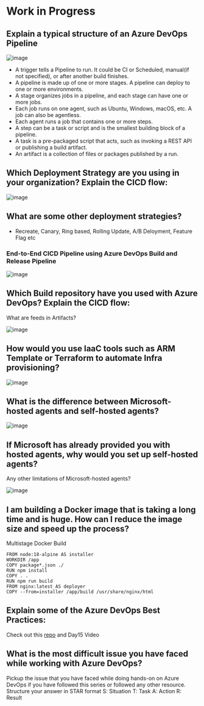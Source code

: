 # Work in Progress 


## Explain a typical structure of an Azure DevOps Pipeline

![image](https://github.com/piyushsachdeva/AzureDevOps-Zero-to-Hero/assets/40286378/ca03a698-fd46-4cc3-90ee-a9db5d945d0d)

- A trigger tells a Pipeline to run. It could be CI or Scheduled, manual(if not specified), or after another build finishes.
- A pipeline is made up of one or more stages. A pipeline can deploy to one or more environments.
- A stage organizes jobs in a pipeline, and each stage can have one or more jobs.
- Each job runs on one agent, such as Ubuntu, Windows, macOS, etc. A job can also be agentless.
- Each agent runs a job that contains one or more steps.
- A step can be a task or script and is the smallest building block of a pipeline.
- A task is a pre-packaged script that acts, such as invoking a REST API or publishing a build artifact.
- An artifact is a collection of files or packages published by a run.

## Which Deployment Strategy are you using in your organization? Explain the CICD flow:


![image](https://github.com/piyushsachdeva/AzureDevOps-Zero-to-Hero/assets/40286378/5892b678-3cee-45a9-89ed-a3ff6e468e8d)

## What are some other deployment strategies?
- Recreate, Canary, Ring based, Rolling Update, A/B Deloyment, Feature Flag etc


### End-to-End CICD Pipeline using Azure DevOps Build and Release Pipeline

![image](https://github.com/piyushsachdeva/AzureDevOps-Zero-to-Hero/assets/40286378/17a5a6dc-5707-4239-9ba8-b914fd11b137)

## Which Build repository have you used with Azure DevOps? Explain the CICD flow:
What are feeds in Artifacts?

![image](https://github.com/piyushsachdeva/AzureDevOps-Zero-to-Hero/assets/40286378/d9340a48-8c68-4b69-856a-2be1fb34c766)

## How would you use IaaC tools such as ARM Template or Terraform to automate Infra provisioning?

![image](https://github.com/piyushsachdeva/AzureDevOps-Zero-to-Hero/assets/40286378/d8d9b95b-6b6f-4eb3-a0fc-aa01ac6a6d85)

## What is the difference between Microsoft-hosted agents and self-hosted agents?

![image](https://github.com/piyushsachdeva/AzureDevOps-Zero-to-Hero/assets/40286378/ed27ff4a-4786-48c9-a4df-f70bff2f7c7a)

## If Microsoft has already provided you with hosted agents, why would you set up self-hosted agents?
Any other limitations of Microsoft-hosted agents?

![image](https://github.com/piyushsachdeva/AzureDevOps-Zero-to-Hero/assets/40286378/9c9b4780-5750-46a2-986e-e705bcee6ef6)

## I am building a Docker image that is taking a long time and is huge. How can I reduce the image size and speed up the process?

Multistage Docker Build

```
FROM node:18-alpine AS installer
WORKDIR /app
COPY package*.json ./
RUN npm install
COPY . .
RUN npm run build
FROM nginx:latest AS deployer
COPY --from=installer /app/build /usr/share/nginx/html
```
## Explain some of the Azure DevOps Best Practices:

Check out this [repo](https://github.com/piyushsachdeva/AzureDevOps-Zero-to-Hero/blob/main/Day15/README.md) and Day15 Video

## What is the most difficult issue you have faced while working with Azure DevOps?
Pickup the issue that you have faced while doing hands-on on Azure DevOps if you have followed this series or followed any other resource.
Structure your answer in STAR format
S: Situation
T: Task
A: Action
R: Result
